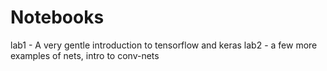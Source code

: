 Notebooks
=========

lab1 - A very gentle introduction to tensorflow and keras
lab2 - a few more examples of nets, intro to conv-nets
